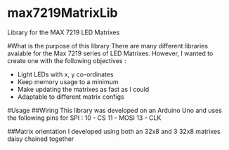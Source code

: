 # max7219MatrixLib
Library for the MAX 7219 LED Matrixes

#What is the purpose of this library
There are many different libraries avaiable for the Max 7219 series of LED Matrixes.
However, I wanted to create one with the following objectives :

- Light LEDs with x, y co-ordinates
- Keep memory usage to a minimum
- Make updating the matrixes as fast as I could
- Adaptable to different matrix configs

#Usage
##Wiring
This library was developed on an Arduino Uno and uses the following pins for SPI :
10 - CS
11 - MOSI
13 - CLK

##Matrix orientation
I developed using both an 32x8 and 3 32x8 matrixes daisy chained together
